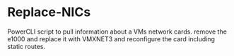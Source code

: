 # Replace-NICs
PowerCLI script to pull information about a VMs network cards.  remove the e1000 and replace it with VMXNET3 and reconfigure the card including static routes.
